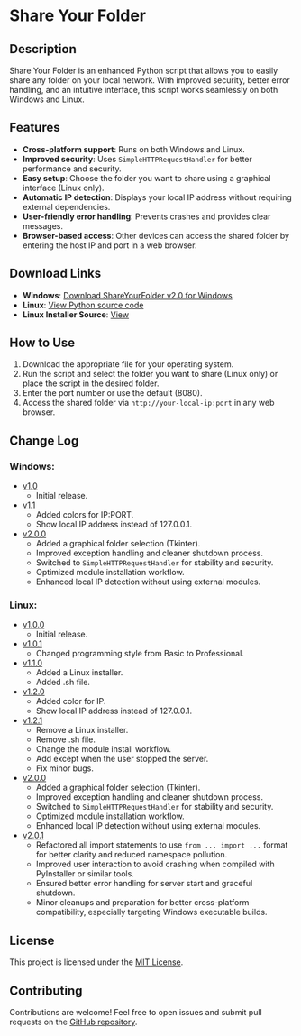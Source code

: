 # Share Your Folder

## Description
Share Your Folder is an enhanced Python script that allows you to easily share any folder on your local network. With improved security, better error handling, and an intuitive interface, this script works seamlessly on both Windows and Linux.

## Features
- **Cross-platform support**: Runs on both Windows and Linux.
- **Improved security**: Uses `SimpleHTTPRequestHandler` for better performance and security.
- **Easy setup**: Choose the folder you want to share using a graphical interface (Linux only).
- **Automatic IP detection**: Displays your local IP address without requiring external dependencies.
- **User-friendly error handling**: Prevents crashes and provides clear messages.
- **Browser-based access**: Other devices can access the shared folder by entering the host IP and port in a web browser.

## Download Links
- **Windows**: [Download ShareYourFolder v2.0 for Windows]([https://github.com/Mehran-Seifalinia/ShareYourFolder/raw/main/Windows/ShareYourFolder%20v1.1.exe](https://raw.githubusercontent.com/Mehran-Seifalinia/ShareYourFolder/refs/heads/main/ShareFolderv2.0.exe))
- **Linux**: [View Python source code](https://raw.githubusercontent.com/Mehran-Seifalinia/ShareYourFolder/main/Linux/ShareFolder.py)
- **Linux Installer Source**: [View](https://raw.githubusercontent.com/pyAref/ShareYourFolder/main/Linux/sharefolder_installer.py)

## How to Use
1. Download the appropriate file for your operating system.
2. Run the script and select the folder you want to share (Linux only) or place the script in the desired folder.
3. Enter the port number or use the default (8080).
4. Access the shared folder via `http://your-local-ip:port` in any web browser.

## Change Log
### Windows:
- [v1.0](https://github.com/Mehran-Seifalinia/ShareYourFolder/commit/2972152713597a4fcc41db57674af63c425a8545)
  - Initial release.
- [v1.1](https://github.com/Mehran-Seifalinia/ShareYourFolder/commit/e18f701ac8173f1f328fc6a69fb0efccb3868ab2)
  - Added colors for IP:PORT.
  - Show local IP address instead of 127.0.0.1.
- [v2.0.0](https://github.com/Mehran-Seifalinia/ShareYourFolder/commit/db3201fedab0c12955d0f34e89c96506c7e543be)
  - Added a graphical folder selection (Tkinter).
  - Improved exception handling and cleaner shutdown process.
  - Switched to `SimpleHTTPRequestHandler` for stability and security.
  - Optimized module installation workflow.
  - Enhanced local IP detection without using external modules.

### Linux:
- [v1.0.0](https://github.com/Mehran-Seifalinia/ShareYourFolder/commit/a6d872fe0165ef6f66f8918c243bf2884558cf0b)
  - Initial release.
- [v1.0.1](https://github.com/Mehran-Seifalinia/ShareYourFolder/commit/f220973ade7f7f07f1b28e68b44e3087a8b35dba)
  - Changed programming style from Basic to Professional.
- [v1.1.0](https://github.com/Mehran-Seifalinia/ShareYourFolder/commit/f220973ade7f7f07f1b28e68b44e3087a8b35dba#diff-5f8b34a0a255b67a1623b5e000b9eb1c16020346eb68df13896e123a0f94081b)
  - Added a Linux installer.
  - Added .sh file.
- [v1.2.0](https://github.com/Mehran-Seifalinia/ShareYourFolder/commit/1b34e1365de0c442a38acb578aad8c36e7d43bcb)
  - Added color for IP.
  - Show local IP address instead of 127.0.0.1.
- [v1.2.1](https://github.com/Mehran-Seifalinia/ShareYourFolder/commit/a990f12acf43aeafd082c3c7e621d4ffa9e6d73b)
  - Remove a Linux installer.
  - Remove .sh file.
  - Change the module install workflow.
  - Add except when the user stopped the server.
  - Fix minor bugs.
- [v2.0.0](https://github.com/Mehran-Seifalinia/ShareYourFolder/commit/db3201fedab0c12955d0f34e89c96506c7e543be)
  - Added a graphical folder selection (Tkinter).
  - Improved exception handling and cleaner shutdown process.
  - Switched to `SimpleHTTPRequestHandler` for stability and security.
  - Optimized module installation workflow.
  - Enhanced local IP detection without using external modules.
- [v2.0.1](https://github.com/Mehran-Seifalinia/ShareYourFolder/commit/26cb3dc3f0fc03fbffcf49eacaceff134ef44471)
  - Refactored all import statements to use `from ... import ...` format for better clarity and reduced namespace pollution.
  - Improved user interaction to avoid crashing when compiled with PyInstaller or similar tools.
  - Ensured better error handling for server start and graceful shutdown.
  - Minor cleanups and preparation for better cross-platform compatibility, especially targeting Windows executable builds.


## License
This project is licensed under the [MIT License](https://github.com/Mehran-Seifalinia/ShareYourFolder/blob/main/LICENSE).

## Contributing
Contributions are welcome! Feel free to open issues and submit pull requests on the [GitHub repository](https://github.com/Mehran-Seifalinia/ShareYourFolder).
